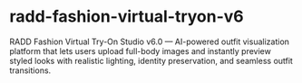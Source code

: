 # radd-fashion-virtual-tryon-v6
RADD Fashion Virtual Try-On Studio v6.0 — AI-powered outfit visualization platform that lets users upload full-body images and instantly preview styled looks with realistic lighting, identity preservation, and seamless outfit transitions.
